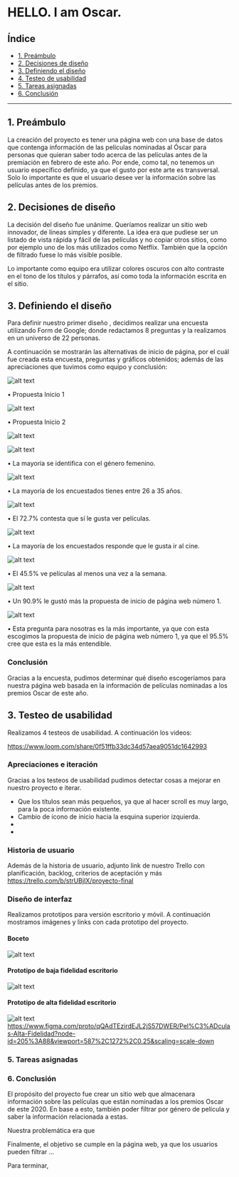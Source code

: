 # HELLO. I am Oscar.

## Índice

* [1. Preámbulo](#1-preámbulo)
* [2. Decisiones de diseño](#2-decisiones-de-diseño)
* [3. Definiendo el diseño](#3-definiendo-el-diseño)
* [4. Testeo de usabilidad](#4-testeo-de-usabilidad)
* [5. Tareas asignadas](#5-tareas-asignadas)
* [6. Conclusión](#6-conclusion)


***

## 1. Preámbulo

La creación del proyecto es tener una página web con una base de datos que contenga información de las películas nominadas al Óscar para personas 
que quieran saber todo acerca de las películas antes de la premiación en febrero de este año. Por ende, como tal, no tenemos un usuario específico 
definido, ya que el gusto por este arte es transversal. Solo lo importante es que el usuario desee ver la información sobre las películas antes 
de los premios.

## 2. Decisiones de diseño

La decisión del diseño fue unánime. Queríamos realizar un sitio web innovador, de líneas simples y diferente. La idea era que pudiese
ser un listado de vista rápida y fácil de las películas y no copiar otros sitios, como por ejemplo uno de los más utilizados como Netflix.
También que la opción de filtrado fuese lo más visible posible.

Lo importante como equipo era utilizar colores oscuros con alto contraste en el tono de los títulos y párrafos, así como toda la información
escrita en el sitio.

## 3. Definiendo el diseño

Para definir nuestro primer diseño , decidimos realizar una encuesta utilizando Form de Google; donde redactamos 8 preguntas y la realizamos
en un universo de 22 personas.

A continuación se mostrarán las alternativas de inicio de página, por el cuál fue creada esta encuesta, preguntas y gráficos obtenidos; además de 
las apreciaciones que tuvimos como equipo y conclusión:

![alt text](/src/Images/Propuesta1Inicio.png)

•	Propuesta Inicio 1

![alt text](/src/Images/Propuesta2Inicio.png)

•	Propuesta Inicio 2

![alt text](/src/Images/Pregunta1.png)

![alt text](/src/Images/Pregunta2.png)

•	La mayoría se identifica con el género femenino.

![alt text](/src/Images/Pregunta3.png)

•	La mayoría de los encuestados tienes entre 26 a 35 años.

![alt text](/src/Images/Pregunta4.png)

•	El 72.7% contesta que sí le gusta ver películas.

![alt text](/src/Images/Pregunta5.png)

•	La mayoría de los encuestados responde que le gusta ir al cine.

![alt text](/src/Images/Pregunta6.png)

•	El 45.5% ve películas al menos una vez a la semana.

![alt text](/src/Images/Pregunta7.png)

•	Un 90.9% le gustó más la propuesta de inicio de página web número 1.

![alt text](/src/Images/Pregunta8.png)

•	Esta pregunta para nosotras es la más importante, ya que con esta escogimos la propuesta de inicio de página web número 1, ya que el 95.5%
cree que esta es la más entendible.

### Conclusión

Gracias a la encuesta, pudimos determinar qué diseño escogeríamos para nuestra página web basada en la información de películas nominadas
a los premios Oscar de este año.

## 3. Testeo de usabilidad

Realizamos 4 testeos de usabilidad. A continuación los videos:

https://www.loom.com/share/0f51ffb33dc34d57aea9051dc1642993



### Apreciaciones e iteración

Gracias a los testeos de usabilidad pudimos detectar cosas a mejorar en nuestro proyecto e iterar. 
  - Que los títulos sean más pequeños, ya que al hacer scroll es muy largo, para la poca información existente.
  - Cambio de ícono de inicio hacia la esquina superior izquierda.
  -   
  - 

 


### Historia de usuario

Además de la historia de usuario, adjunto link de nuestro Trello con planificación, backlog, criterios de aceptación y más
https://trello.com/b/strUBjIX/proyecto-final


### Diseño de interfaz

Realizamos prototipos para versión escritorio y móvil. A continuación mostramos imágenes y links con cada prototipo del proyecto. 

#### Boceto

![alt text](/src/Images/boceto1.png)

#### Prototipo de baja fidelidad escritorio

![alt text](/src/Images/prototipobajafidelidad1.png)



#### Prototipo de alta fidelidad escritorio

![alt text](/src/Images/prototipoaltafidelidad1.png)
https://www.figma.com/proto/qQAdTEzirdEJL2jS57DWER/Pel%C3%ADculas-Alta-Fidelidad?node-id=205%3A88&viewport=587%2C1272%2C0.25&scaling=scale-down


### 5. Tareas asignadas

### 6. Conclusión

El propósito del proyecto fue crear un sitio web que almacenara información sobre las películas que están nominadas a los premios Oscar de este 2020.
En base a esto, también poder filtrar por género de película y saber la información relacionada a estas.

Nuestra problemática era que 

Finalmente, el objetivo se cumple en la página web, ya que los usuarios pueden filtrar ...

Para terminar, 




